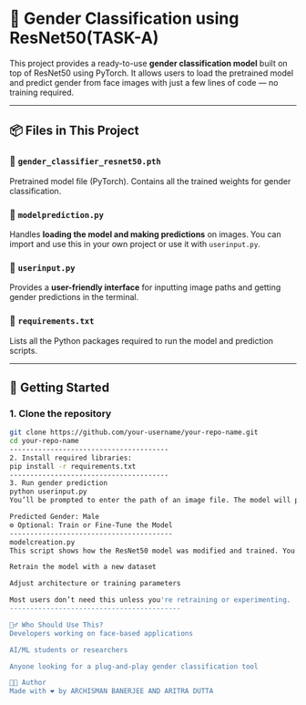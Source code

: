 # 👤 Gender Classification using ResNet50(TASK-A)

This project provides a ready-to-use **gender classification model** built on top of ResNet50 using PyTorch. It allows users to load the pretrained model and predict gender from face images with just a few lines of code — no training required.

---

## 📦 Files in This Project

### 🔹 `gender_classifier_resnet50.pth`
Pretrained model file (PyTorch). Contains all the trained weights for gender classification.

### 🔹 `modelprediction.py`
Handles **loading the model and making predictions** on images. You can import and use this in your own project or use it with `userinput.py`.

### 🔹 `userinput.py`
Provides a **user-friendly interface** for inputting image paths and getting gender predictions in the terminal.

### 🔹 `requirements.txt`
Lists all the Python packages required to run the model and prediction scripts.

--------------------------------------

## 🚀 Getting Started

### 1. Clone the repository
```bash
git clone https://github.com/your-username/your-repo-name.git
cd your-repo-name
---------------------------------------
2. Install required libraries:
pip install -r requirements.txt
---------------------------------------
3. Run gender prediction
python userinput.py
You’ll be prompted to enter the path of an image file. The model will process it and print something like:

Predicted Gender: Male
⚙️ Optional: Train or Fine-Tune the Model
----------------------------------------
modelcreation.py
This script shows how the ResNet50 model was modified and trained. You can use it to:

Retrain the model with a new dataset

Adjust architecture or training parameters

Most users don’t need this unless you're retraining or experimenting.
------------------------------------------

🙋‍♂️ Who Should Use This?
Developers working on face-based applications

AI/ML students or researchers

Anyone looking for a plug-and-play gender classification tool

👨‍💻 Author
Made with ❤️ by ARCHISMAN BANERJEE AND ARITRA DUTTA
